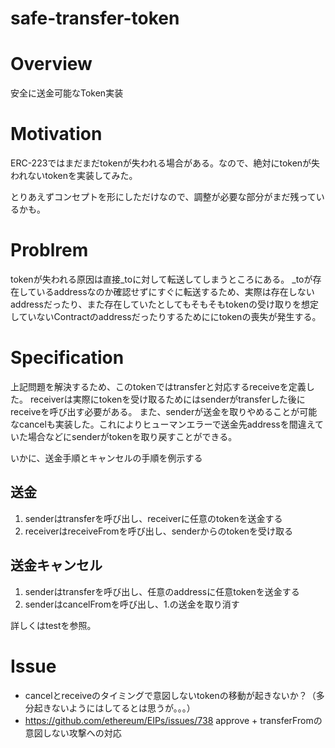 # safe-transfer-token
# Overview
安全に送金可能なToken実装

# Motivation
ERC-223ではまだまだtokenが失われる場合がある。なので、絶対にtokenが失われないtokenを実装してみた。

とりあえずコンセプトを形にしただけなので、調整が必要な部分がまだ残っているかも。

# Problrem
tokenが失われる原因は直接_toに対して転送してしまうところにある。
_toが存在しているaddressなのか確認せずにすぐに転送するため、実際は存在しないaddressだったり、また存在していたとしてもそもそもtokenの受け取りを想定していないContractのaddressだったりするためににtokenの喪失が発生する。

# Specification
上記問題を解決するため、このtokenではtransferと対応するreceiveを定義した。
receiverは実際にtokenを受け取るためにはsenderがtransferした後にreceiveを呼び出す必要がある。
また、senderが送金を取りやめることが可能なcancelも実装した。これによりヒューマンエラーで送金先addressを間違えていた場合などにsenderがtokenを取り戻すことができる。

いかに、送金手順とキャンセルの手順を例示する

## 送金
1. senderはtransferを呼び出し、receiverに任意のtokenを送金する
1. receiverはreceiveFromを呼び出し、senderからのtokenを受け取る

## 送金キャンセル
1. senderはtransferを呼び出し、任意のaddressに任意tokenを送金する
1. senderはcancelFromを呼び出し、1.の送金を取り消す

詳しくはtestを参照。

# Issue
* cancelとreceiveのタイミングで意図しないtokenの移動が起きないか？（多分起きないようにはしてるとは思うが。。。）
* https://github.com/ethereum/EIPs/issues/738 approve + transferFromの意図しない攻撃への対応
